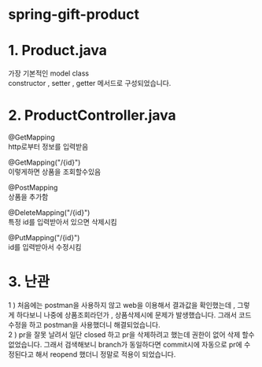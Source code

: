 # spring-gift-product

# 1. Product.java
가장 기본적인 model class<br>
constructor , setter , getter 메서드로 구성되었습니다.

# 2. ProductController.java

@GetMapping <br>
http로부터 정보를 입력받음

@GetMapping("/{id}") <br>
이렇게하면 상품을 조회할수있음

@PostMapping<br>
상품을 추가함

@DeleteMapping("/{id}")<br>
특정 id를 입력받아서 있으면 삭제시킴

@PutMapping("/{id}") <br>
id를 입력받아서 수정시킴

# 3. 난관
1 )    처음에는 postman을 사용하지 않고 web을 이용해서 결과값을
확인했는데 , 그렇게 하다보니 나중에 상품조회라던가 , 상품삭제시에 문제가
발생했습니다. 그래서 코드수정을 하고 postman을 사용했더니 해결되었습니다.
<br>
2 )  pr을 잘못 날려서 일단 closed 하고 pr을 삭제하려고 했는데 권한이 없어 삭제
할수 없었습니다. 그래서 검색해보니 branch가 동일하다면 commit시에 
자동으로 pr에 수정된다고 해서 reopend 했더니 정말로 적용이 되었습니다.
